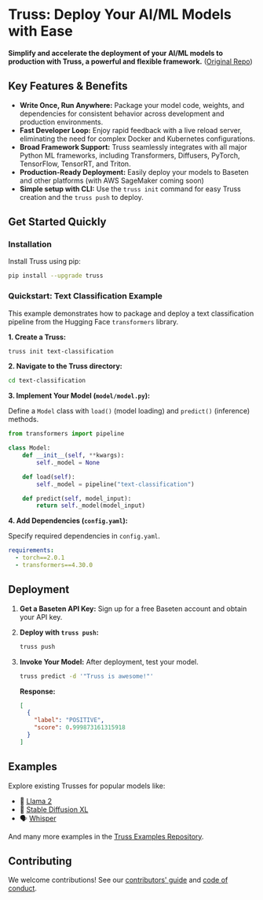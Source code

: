 # Truss: Deploy Your AI/ML Models with Ease

**Simplify and accelerate the deployment of your AI/ML models to production with Truss, a powerful and flexible framework.** ([Original Repo](https://github.com/basetenlabs/truss))

## Key Features & Benefits

*   **Write Once, Run Anywhere:** Package your model code, weights, and dependencies for consistent behavior across development and production environments.
*   **Fast Developer Loop:** Enjoy rapid feedback with a live reload server, eliminating the need for complex Docker and Kubernetes configurations.
*   **Broad Framework Support:** Truss seamlessly integrates with all major Python ML frameworks, including Transformers, Diffusers, PyTorch, TensorFlow, TensorRT, and Triton.
*   **Production-Ready Deployment:** Easily deploy your models to Baseten and other platforms (with AWS SageMaker coming soon)
*   **Simple setup with CLI:** Use the `truss init` command for easy Truss creation and the `truss push` to deploy.

## Get Started Quickly

### Installation

Install Truss using pip:

```bash
pip install --upgrade truss
```

### Quickstart: Text Classification Example

This example demonstrates how to package and deploy a text classification pipeline from the Hugging Face `transformers` library.

**1. Create a Truss:**

```bash
truss init text-classification
```

**2. Navigate to the Truss directory:**

```bash
cd text-classification
```

**3. Implement Your Model (`model/model.py`):**

Define a `Model` class with `load()` (model loading) and `predict()` (inference) methods.

```python
from transformers import pipeline

class Model:
    def __init__(self, **kwargs):
        self._model = None

    def load(self):
        self._model = pipeline("text-classification")

    def predict(self, model_input):
        return self._model(model_input)
```

**4. Add Dependencies (`config.yaml`):**

Specify required dependencies in `config.yaml`.

```yaml
requirements:
  - torch==2.0.1
  - transformers==4.30.0
```

## Deployment

1.  **Get a Baseten API Key:** Sign up for a free Baseten account and obtain your API key.
2.  **Deploy with `truss push`:**

    ```bash
    truss push
    ```

3.  **Invoke Your Model:** After deployment, test your model.

    ```bash
    truss predict -d '"Truss is awesome!"'
    ```

    **Response:**

    ```json
    [
      {
        "label": "POSITIVE",
        "score": 0.999873161315918
      }
    ]
    ```

## Examples

Explore existing Trusses for popular models like:

*   🦙 [Llama 2](https://github.com/basetenlabs/truss-examples/tree/main/llama)
*   🎨 [Stable Diffusion XL](https://github.com/basetenlabs/truss-examples/tree/main/stable-diffusion/stable-diffusion-xl-1.0)
*   🗣 [Whisper](https://github.com/basetenlabs/truss-examples/tree/main/whisper/whisper-truss)

And many more examples in the [Truss Examples Repository](https://github.com/basetenlabs/truss-examples/).

## Contributing

We welcome contributions! See our [contributors' guide](CONTRIBUTING.md) and [code of conduct](CODE_OF_CONDUCT.md).